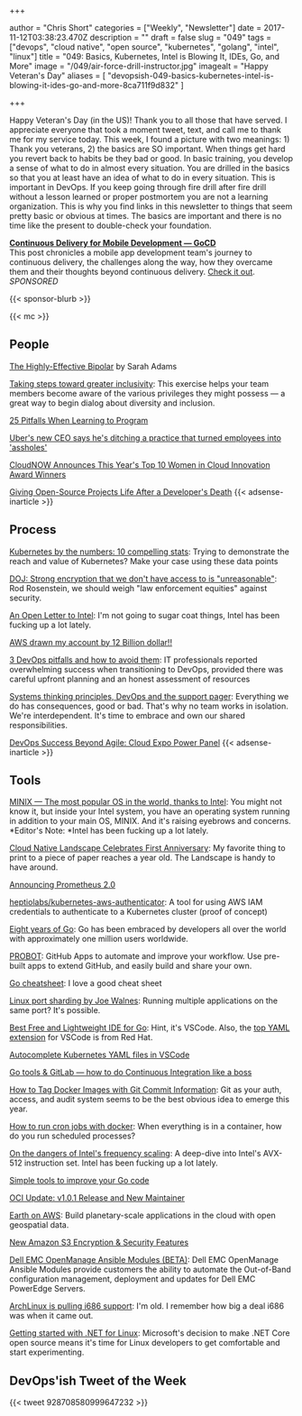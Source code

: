 +++

author = "Chris Short"
categories = ["Weekly", "Newsletter"]
date = 2017-11-12T03:38:23.470Z
description = ""
draft = false
slug = "049"
tags = ["devops", "cloud native", "open source", "kubernetes", "golang", "intel", "linux"]
title = "049: Basics, Kubernetes, Intel is Blowing It, IDEs, Go, and More"
image = "/049/air-force-drill-instructor.jpg"
imagealt = "Happy Veteran's Day"
aliases = [
    "devopsish-049-basics-kubernetes-intel-is-blowing-it-ides-go-and-more-8ca711f9d832"
]

+++

Happy Veteran's Day (in the US)! Thank you to all those that have served. I appreciate everyone that took a moment tweet, text, and call me to thank me for my service today. This week, I found a picture with two meanings: 1) Thank you veterans, 2) the basics are SO important. When things get hard you revert back to habits be they bad or good. In basic training, you develop a sense of what to do in almost every situation. You are drilled in the basics so that you at least have an idea of what to do in every situation. This is important in DevOps. If you keep going through fire drill after fire drill without a lesson learned or proper postmortem you are not a learning organization. This is why you find links in this newsletter to things that seem pretty basic or obvious at times. The basics are important and there is no time like the present to double-check your foundation.

[**Continuous Delivery for Mobile Development — GoCD**](https://www.gocd.org/2017/10/31/mobile-app-continuous-delivery-gocd/?utm_campaign=cd_mobile_dev&utm_medium=email&utm_source=devopsish_newsletter&utm_content=cd_mobile_dev&utm_term=)  
This post chronicles a mobile app development team's journey to continuous delivery, the challenges along the way, how they overcame them and their thoughts beyond continuous delivery. [Check it out](https://www.gocd.org/2017/10/31/mobile-app-continuous-delivery-gocd/?utm_campaign=cd_mobile_dev&utm_medium=email&utm_source=devopsish_newsletter&utm_content=cd_mobile_dev&utm_term=). *SPONSORED*

{{< sponsor-blurb >}}

{{< mc >}}

## People

[The Highly-Effective Bipolar](https://medium.com/invisible-illness/the-highly-effective-bipolar-922ed3b8665) by Sarah Adams

[Taking steps toward greater inclusivity](https://opensource.com/open-organization/17/11/privilege-walk-exercise): This exercise helps your team members become aware of the various privileges they might possess — a great way to begin dialog about diversity and inclusion.

[25 Pitfalls When Learning to Program](http://programmingzen.com/pitfalls-when-learning-to-program/)

[Uber's new CEO says he's ditching a practice that turned employees into 'assholes'](https://www.linkedin.com/pulse/ubers-new-cultural-norms-dara-khosrowshahi/)

[CloudNOW Announces This Year's Top 10 Women in Cloud Innovation Award Winners](https://cloud-now.org/cloudnow-announces-2017-top-10-women-in-cloud-innovation-award-winners/)

[Giving Open-Source Projects Life After a Developer's Death](https://www.wired.com/story/giving-open-source-projects-life-after-a-developers-death/)
{{< adsense-inarticle >}}

## Process

[Kubernetes by the numbers: 10 compelling stats](https://enterprisersproject.com/article/2017/11/kubernetes-numbers-10-compelling-stats): Trying to demonstrate the reach and value of Kubernetes? Make your case using these data points

[DOJ: Strong encryption that we don't have access to is "unreasonable"](https://arstechnica.com/tech-policy/2017/11/doj-strong-encryption-that-we-dont-have-access-to-is-unreasonable/): Rod Rosenstein, we should weigh "law enforcement equities" against security.

[An Open Letter to Intel](http://www.cs.vu.nl/~ast/intel/): I'm not going to sugar coat things, Intel has been fucking up a lot lately.

[AWS drawn my account by 12 Billion dollar!!](https://www.reddit.com/r/aws/comments/7bbbqj/aws_drawn_my_account_by_12_billion_dollar/)

[3 DevOps pitfalls and how to avoid them](http://www.information-age.com/3-devops-pitfalls-avoid-123469369/): IT professionals reported overwhelming success when transitioning to DevOps, provided there was careful upfront planning and an honest assessment of resources

[Systems thinking principles, DevOps and the support pager](http://devopsagenda.techtarget.com/opinion/Systems-thinking-principles-DevOps-and-the-support-pager): Everything we do has consequences, good or bad. That's why no team works in isolation. We're interdependent. It's time to embrace and own our shared responsibilities.

[DevOps Success Beyond Agile: Cloud Expo Power Panel](https://www.forbes.com/sites/jasonbloomberg/2017/11/04/devops-success-beyond-agile-cloud-expo-power-panel/#a502547402a8)
{{< adsense-inarticle >}}

## Tools

[MINIX — The most popular OS in the world, thanks to Intel](https://www.networkworld.com/article/3236064/servers/minix-the-most-popular-os-in-the-world-thanks-to-intel.html): You might not know it, but inside your Intel system, you have an operating system running in addition to your main OS, MINIX. And it's raising eyebrows and concerns. *Editor's Note: *Intel has been fucking up a lot lately.

[Cloud Native Landscape Celebrates First Anniversary](https://medium.com/memory-leak/cloud-native-landscape-celebrates-first-anniversary-69a4eb829505): My favorite thing to print to a piece of paper reaches a year old. The Landscape is handy to have around.

[Announcing Prometheus 2.0](https://prometheus.io/blog/2017/11/08/announcing-prometheus-2-0/)

[heptiolabs/kubernetes-aws-authenticator](https://github.com/heptiolabs/kubernetes-aws-authenticator): A tool for using AWS IAM credentials to authenticate to a Kubernetes cluster (proof of concept)

[Eight years of Go](https://blog.golang.org/8years): Go has been embraced by developers all over the world with approximately one million users worldwide.

[PROBOT](https://probot.github.io/): GitHub Apps to automate and improve your workflow. Use pre-built apps to extend GitHub, and easily build and share your own.

[Go cheatsheet](https://devhints.io/go): I love a good cheat sheet

[Linux port sharding by Joe Walnes](https://speakerdeck.com/joewalnes/linux-port-sharding): Running multiple applications on the same port? It's possible.

[Best Free and Lightweight IDE for Go](https://www.reddit.com/r/golang/comments/7amay3/best_free_and_lightweight_ide_for_go/): Hint, it's VSCode. Also, the [top YAML extension](https://marketplace.visualstudio.com/items?itemName=redhat.vscode-yaml) for VSCode is from Red Hat.

[Autocomplete Kubernetes YAML files in VSCode](https://blog.gripdev.xyz/2017/11/09/autocomplete-kubernetes-yaml-files-in-vscode/)

[Go tools & GitLab — how to do Continuous Integration like a boss](https://medium.com/pantomath/go-tools-gitlab-how-to-do-continuous-integration-like-a-boss-941a3a9ad0b6)

[How to Tag Docker Images with Git Commit Information](https://blog.scottlowe.org/2017/11/08/how-tag-docker-images-git-commit-information/): Git as your auth, access, and audit system seems to be the best obvious idea to emerge this year.

[How to run cron jobs with docker](https://firefart.at/post/docker_and_cron_jobs/): When everything is in a container, how do you run scheduled processes?

[On the dangers of Intel's frequency scaling](https://blog.cloudflare.com/on-the-dangers-of-intels-frequency-scaling/): A deep-dive into Intel's AVX-512 instruction set. Intel has been fucking up a lot lately.

[Simple tools to improve your Go code](https://remy.io/blog/simple-tools-to-improve-your-go-code/)

[OCI Update: v1.0.1 Release and New Maintainer](https://www.opencontainers.org/blog/2017/11/10/oci-update-v1-0-1-release-new-maintainer)

[Earth on AWS](https://aws.amazon.com/earth/): Build planetary-scale applications in the cloud with open geospatial data.

[New Amazon S3 Encryption & Security Features](https://aws.amazon.com/blogs/aws/new-amazon-s3-encryption-security-features/)

[Dell EMC OpenManage Ansible Modules (BETA)](https://thecodeteam.com/projects/dell-emc-openmanage-ansible-modules/): Dell EMC OpenManage Ansible Modules provide customers the ability to automate the Out-of-Band configuration management, deployment and updates for Dell EMC PowerEdge Servers.

[ArchLinux is pulling i686 support](https://www.archlinux.org/news/the-end-of-i686-support/): I'm old. I remember how big a deal i686 was when it came out.

[Getting started with .NET for Linux](https://opensource.com/article/17/11/net-linux): Microsoft's decision to make .NET Core open source means it's time for Linux developers to get comfortable and start experimenting.

## DevOps'ish Tweet of the Week

{{< tweet 928708580999647232 >}}
